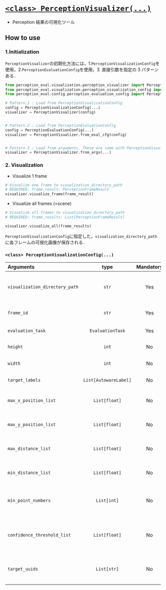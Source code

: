 # [`<class> PerceptionVisualizer(...)`](../../../perception_eval/perception_eval/visualization/perception_visualizer.py)

- Perception 結果の可視化ツール

## How to use

### 1.Initialization

`PerceptionVisualizer`の初期化方法には，1.`PerceptionVisualizationConfig`を使用，2.`PerceptionEvaluationConfig`を使用，3. 直接引数を指定の 3 パターンある．

```python
from perception_eval.visualization.perception_visualizer import PerceptionVisualizer
from perception_eval.visualization.perception_visualization_config import PerceptionVisualizationConfig
from perception_eval.config.perception_evaluation_config import PerceptionEvaluationConfig

# Pattern.1 : Load from PerceptionVisualizationConfig
config = PerceptionVisualizationConfig(...)
visualizer = PerceptionVisualizer(config)


# Pattern.2 : Load from PerceptionEvaluationConfig
config = PerceptionEvaluationConfig(...)
visualizer = PerceptionVisualizer.from_eval_cfg(config)


# Pattern.3 : Load from arguments. These are same with PerceptionVisualizationConfig's
visualizer = PerceptionVisualizer.from_args(...)
```

### 2. Visualization

- Visualize 1 frame

```python
# Visualize one frame to visualization_directory_path
# REQUIRED: frame_result: PerceptionFrameResult
visualizer.visualize_frame(frame_result)
```

- Visualize all frames (=scene)

```python
# Visualize all frames to visualization_directory_path
# REQUIRED: frame_results: List[PerceptionFrameResult]

visualizer.visualize_all(frame_results)
```

`PerceptionVisualizationConfig`に指定した，`visualization_directory_path`に各フレームの可視化画像が保存される．

### `<class> PerceptionVisualizationConfig(...)`

| Arguments                      |         type          | Mandatory | Description                             |
| :----------------------------- | :-------------------: | :-------: | :-------------------------------------- |
| `visualization_directory_path` |         `str`         |    Yes    | 可視化結果の保存ディレクトリのパス      |
| `frame_id`                     |         `str`         |    Yes    | Frame ID (`base_link` or `map`)         |
| `evaluation_task`              |   `EvaluationTask`    |    Yes    | Perception 評価タスク                   |
| `height`                       |         `int`         |    No     | 可視化画像の height                     |
| `width`                        |         `int`         |    No     | 可視化画像の width                      |
| `target_labels`                | `List[AutowareLabel]` |    No     | 評価対象ラベル                          |
| `max_x_position_list`          |     `List[float]`     |    No     | 評価対象領域の最大 x 位置               |
| `max_y_position_list`          |     `List[float]`     |    No     | 評価対象領域の最大 y 位置               |
| `max_distance_list`            |     `List[float]`     |    No     | 評価対象領域の最大距離                  |
| `min_distance_list`            |     `List[float]`     |    No     | 評価対象領域の最小距離                  |
| `min_point_numbers`            |      `List[int]`      |    No     | 評価対象オブジェクト box 内の最小点群数 |
| `confidence_threshold_list`    |     `List[float]`     |    No     | 評価対象オブジェクトの confidence 閾値  |
| `target_uuids`                 |      `List[str]`      |    No     | 評価対象オブジェクトの GT の uuid       |
